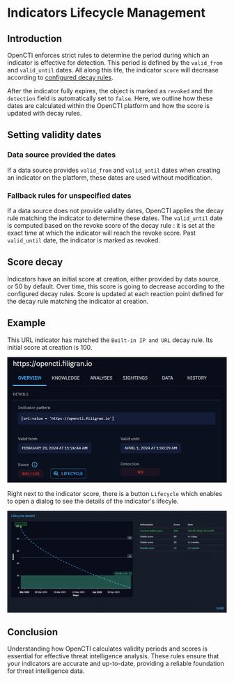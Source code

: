 # Indicators Lifecycle Management


## Introduction

OpenCTI enforces strict rules to determine the period during which an indicator is effective for detection. This period is defined by the `valid_from` and `valid_until` dates. All along this life, the indicator `score` will decrease according to [configured decay rules](../administration/decay-rules.md).

After the indicator fully expires, the object is marked as `revoked` and the `detection` field is automatically set to `false`. Here, we outline how these dates are calculated within the OpenCTI platform and how the score is updated with decay rules.


## Setting validity dates

### Data source provided the dates

If a data source provides `valid_from` and `valid_until` dates when creating an indicator on the platform, these dates are used without modification.

### Fallback rules for unspecified dates

If a data source does not provide validity dates, OpenCTI applies the decay rule matching the indicator to determine these dates.
The `valid_until` date is computed based on the revoke score of the decay rule : it is set at the exact time at which the indicator will reach the revoke score.
Past `valid_until` date, the indicator is marked as revoked.

## Score decay

Indicators have an initial score at creation, either provided by data source, or 50 by default.
Over time, this score is going to decrease according to the configured decay rules.
Score is updated at each reaction point defined for the decay rule matching the indicator at creation.

## Example

This URL indicator has matched the `Built-in IP and URL` decay rule. Its initial score at creation is 100. 

![Indicator overview](./assets/indicators-lifecycle-example-overview.png)

Right next to the indicator score, there is a button `Lifecycle` which enables to open a dialog to see the details of the indicator's lifecyle.

![Indicator lifecycle](./assets/indicators-lifecycle-example-dialog.png)

## Conclusion

Understanding how OpenCTI calculates validity periods and scores is essential for effective threat intelligence analysis. These rules ensure that your indicators are accurate and up-to-date, providing a reliable foundation for threat intelligence data.